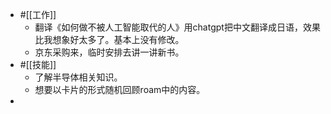 - #[[工作]]
    - 翻译《如何做不被人工智能取代的人》用chatgpt把中文翻译成日语，效果比我想象好太多了。基本上没有修改。
    - 京东采购来，临时安排去讲一讲新书。
- #[[技能]]
    - 了解半导体相关知识。
    - 想要以卡片的形式随机回顾roam中的内容。
- 
